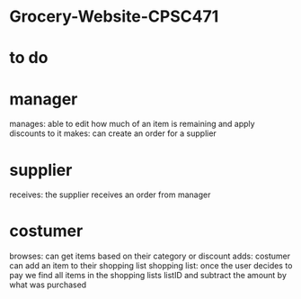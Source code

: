 # Grocery-Website-CPSC471




# to do
# manager
manages: able to edit how much of an item is remaining and apply discounts to it
makes: can create an order for a supplier
# supplier
receives: the supplier receives an order from manager
# costumer
browses: can get items based on their category or discount
adds: costumer can add an item to their shopping list
shopping list: once the user decides to pay we find all items in the shopping lists listID and subtract the amount by what was purchased

